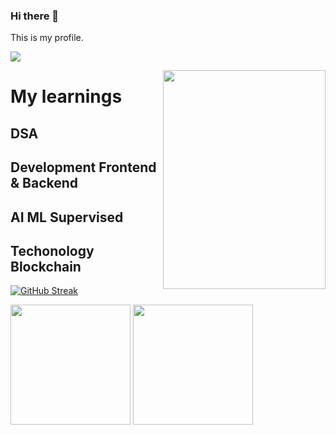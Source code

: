 ### Hi there 👋 


<!--
**Kd-Here/Kd-Here** is a ✨ _special_ ✨ repository because its `README.md` (this file) appears on your GitHub profile.

Here are some ideas to get you started:

- 🔭 I’m currently working on ...
- 🌱 I’m currently learning ...
- 👯 I’m looking to collaborate on ...
- 🤔 I’m looking for help with ...
- 💬 Ask me about ...
- 📫 How to reach me: ...
- 😄 Pronouns: ...
- ⚡ Fun fact: ...
-->This is my profile.
![](https://komarev.com/ghpvc/?username=Kd-Here&label=Profile+Visitor&color=yellow)

<img align="right" width="260" height="350" src="https://user-images.githubusercontent.com/90677747/210197919-994403ae-e430-45f5-bd94-59e300c7a642.gif">




<h1> My learnings   
<h2> DSA  
<h2> Development Frontend & Backend
<h2> AI ML Supervised
<h2> Techonology Blockchain</h2></h1>
<!-- [![willianrod's wakatime stats](https://github-readme-stats.vercel.app/api/wakatime?username=willianrod)](https://github.com/anuraghazra/github-readme-stats)
  -->
 
<!--  ![Language Counts](https://github-readme-stats.vercel.app/api/top-langs/?username=kd-here&layout=compact&exclude_repo=Machine-Learning,Machine-Learning_Modules,AutonomousCar)
<!-- Here exclude repo is for hiding the repo count so add which you want to hide  -->
 
 [![GitHub Streak](https://github-readme-streak-stats.herokuapp.com?user=kd-here&theme=radical&hide_border=true&border_radius=3.8)](https://git.io/streak-stats)


 
  
<a> <img src="https://denvercoder1-github-readme-stats.vercel.app/api/?username=kdhere&show_icons=true&include_all_commits=true&count_private=true&theme=radical&hide_border=true" height="192px"/></a>
<a><img src="https://github-readme-stats.vercel.app/api/top-langs/?username=kd-here&langs_count=5&layout=compact&theme=radical&hide_border=true&&&exclude_repo=Machine-Learning,Machine-Learning_Modules,AutonomousCar" height="192px"/></a>
